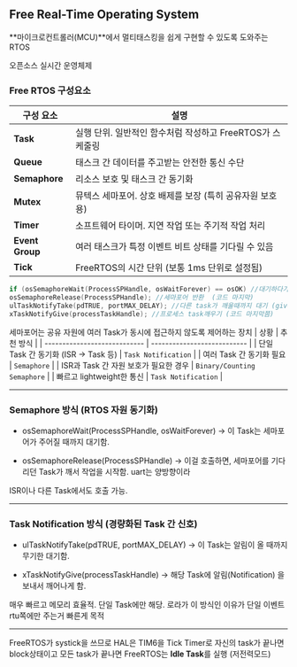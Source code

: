 ## Free Real-Time Operating System
**마이크로컨트롤러(MCU)**에서 멀티태스킹을 쉽게 구현할 수 있도록 도와주는 RTOS

오픈소스 실시간 운영체제

### Free RTOS 구성요소
| 구성 요소           | 설명                                   |
| --------------- | ------------------------------------ |
| **Task**        | 실행 단위. 일반적인 함수처럼 작성하고 FreeRTOS가 스케줄링 |
| **Queue**       | 태스크 간 데이터를 주고받는 안전한 통신 수단            |
| **Semaphore**   | 리소스 보호 및 태스크 간 동기화                   |
| **Mutex**       | 뮤텍스 세마포어. 상호 배제를 보장 (특히 공유자원 보호용)    |
| **Timer**       | 소프트웨어 타이머. 지연 작업 또는 주기적 작업 처리        |
| **Event Group** | 여러 태스크가 특정 이벤트 비트 상태를 기다릴 수 있음       |
| **Tick**        | FreeRTOS의 시간 단위 (보통 1ms 단위로 설정됨)     |

```c
if (osSemaphoreWait(ProcessSPHandle, osWaitForever) == osOK) //대기하다가 osSemaphoreWait로  세마포어 획득
osSemaphoreRelease(ProcessSPHandle); //세마포어 반환  (코드 마지막)
ulTaskNotifyTake(pdTRUE, portMAX_DELAY); //다른 task가 깨울때까지 대기 (give로깨움)
xTaskNotifyGive(processTaskHandle); //프로세스 task깨우기 (코드 마지막쯤) 

```
세마포어는 공유 자원에 여러 Task가 동시에 접근하지 않도록 제어하는 장치
| 상황                           | 추천 방식                       |
| ---------------------------- | --------------------------- |
| 단일 Task 간 동기화 (ISR → Task 등) | `Task Notification`         |
| 여러 Task 간 동기화 필요             | `Semaphore`                 |
| ISR과 Task 간 자원 보호가 필요한 경우    | `Binary/Counting Semaphore` |
| 빠르고 lightweight한 통신          | `Task Notification`         |
***
### Semaphore 방식 (RTOS 자원 동기화)
- osSemaphoreWait(ProcessSPHandle, osWaitForever)
  → 이 Task는 세마포어가 주어질 때까지 대기함.

- osSemaphoreRelease(ProcessSPHandle)
→ 이걸 호출하면, 세마포어를 기다리던 Task가 깨서 작업을 시작함.
uart는 양방향이라 

ISR이나 다른 Task에서도 호출 가능.
***
### Task Notification 방식 (경량화된 Task 간 신호)
- ulTaskNotifyTake(pdTRUE, portMAX_DELAY)
  → 이 Task는 알림이 올 때까지 무기한 대기함.

- xTaskNotifyGive(processTaskHandle)
  → 해당 Task에 알림(Notification) 을 보내서 깨어나게 함.

매우 빠르고 메모리 효율적. 단일 Task에만 해당.
로라가 이 방식인 이유가 단일 이벤트 rtu쪽에만 주는거 빠른게 목적
***
FreeRTOS가 systick을 쓰므로  HAL은 TIM6을 Tick Timer로 
자신의 task가 끝나면 block상태이고 모든 task가 끝나면 FreeRTOS는 **Idle Task**를 실행 (저전력모드)




